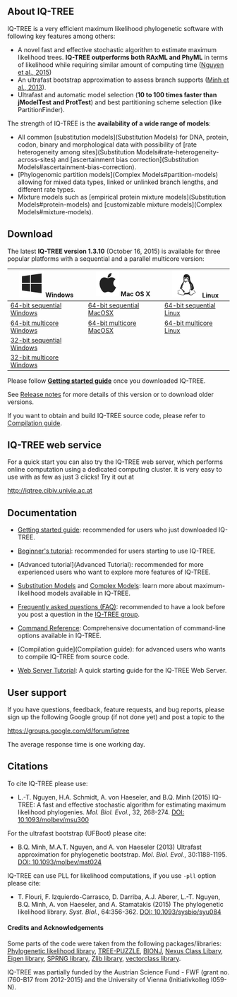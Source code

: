 <!--more-->

About IQ-TREE
-------------

IQ-TREE is a very efficient maximum likelihood phylogenetic software with following key features among others:

* A novel fast and effective stochastic algorithm to estimate maximum likelihood trees. **IQ-TREE outperforms both RAxML and PhyML** in terms of likelihood while requiring similar amount of computing time ([Nguyen et al., 2015])
* An ultrafast bootstrap approximation to assess branch supports ([Minh et al., 2013]).
* Ultrafast and automatic model selection (**10 to 100 times faster than jModelTest and ProtTest**) and best partitioning scheme selection (like PartitionFinder).

The strength of IQ-TREE is the **availability of a wide range of models**:

* All common [substitution models](Substitution Models) for DNA, protein, codon, binary and morphological data with possibility of [rate heterogeneity among sites](Substitution Models#rate-heterogeneity-across-sites) and [ascertainment bias correction](Substitution Models#ascertainment-bias-correction).
* [Phylogenomic partition models](Complex Models#partition-models) allowing for mixed data types, linked or unlinked branch lengths, and different rate types.
* Mixture models such as [empirical protein mixture models](Substitution Models#protein-models) and [customizable mixture models](Complex Models#mixture-models).


Download
--------

The latest **IQ-TREE version 1.3.10** (October 16, 2015) is available for three popular platforms with a sequential and a parallel multicore version:

| ![Windows logo](images/windows.png) Windows | ![Mac logo](images/macosx.png) Mac OS X | ![Linux logo](images/linux.png) Linux |
|------------|--------------|--------------|
| [64-bit sequential Windows](https://github.com/Cibiv/IQ-TREE/releases/download/v1.3.10/iqtree-1.3.10-Windows.zip) | [64-bit sequential MacOSX](https://github.com/Cibiv/IQ-TREE/releases/download/v1.3.10/iqtree-1.3.10-MacOSX.zip) | [64-bit sequential Linux](https://github.com/Cibiv/IQ-TREE/releases/download/v1.3.10/iqtree-1.3.10-Linux.tar.gz) |
| [64-bit multicore Windows](https://github.com/Cibiv/IQ-TREE/releases/download/v1.3.10/iqtree-omp-1.3.10-Windows.zip) | [64-bit multicore MacOSX](https://github.com/Cibiv/IQ-TREE/releases/download/v1.3.10/iqtree-omp-1.3.10-MacOSX.zip) | [64-bit multicore Linux](https://github.com/Cibiv/IQ-TREE/releases/download/v1.3.10/iqtree-omp-1.3.10-Linux.tar.gz) |
| [32-bit sequential Windows](https://github.com/Cibiv/IQ-TREE/releases/download/v1.3.10/iqtree32-1.3.10-Windows.zip) | | |
| [32-bit multicore Windows](https://github.com/Cibiv/IQ-TREE/releases/download/v1.3.10/iqtree32-omp-1.3.10-Windows.zip) | | |

Please follow [**Getting started guide**](Quickstart) once you downloaded IQ-TREE.

See [Release notes](https://github.com/Cibiv/IQ-TREE/releases) for more details of this version or to download older versions.

If you want to obtain and build IQ-TREE source code, please refer to [Compilation guide](Compilation-Guide).



IQ-TREE web service
-------------------

For a quick start you can also try the IQ-TREE web server, which performs online computation using a dedicated computing cluster. It is very easy to use with as few as just 3 clicks! Try it out at

<http://iqtree.cibiv.univie.ac.at>


Documentation
-------------

* [Getting started guide](Quickstart): recommended for users who just downloaded IQ-TREE.

* [Beginner's tutorial](Tutorial): recommended for users starting to use IQ-TREE.

* [Advanced tutorial](Advanced Tutorial): recommended for more experienced users who want to explore more features of IQ-TREE.

* [Substitution Models](Substitution-Models) and [Complex Models](Complex-Models): learn more about maximum-likelihood models available in IQ-TREE.

* [Frequently asked questions (FAQ)](Frequently-Asked-Questions): recommended to have a look before you post a question in the [IQ-TREE group](https://groups.google.com/d/forum/iqtree).

* [Command Reference](Command-Reference): Comprehensive documentation of command-line options available in IQ-TREE.

* [Compilation guide](Compilation guide): for advanced users who wants to compile IQ-TREE from source code.

* [Web Server Tutorial](Web-Server-Tutorial): A quick starting guide for the IQ-TREE Web Server.

User support
------------

If you have questions, feedback, feature requests, and bug reports, please sign up the following Google group (if not done yet) and post a topic to the 

<https://groups.google.com/d/forum/iqtree>

The average response time is one working day.

Citations
---------

To cite IQ-TREE please use:

* L.-T. Nguyen, H.A. Schmidt, A. von Haeseler, and B.Q. Minh (2015) IQ-TREE: A fast and effective stochastic algorithm for estimating maximum likelihood phylogenies. *Mol. Biol. Evol.*, 32, 268-274. [DOI: 10.1093/molbev/msu300](http://dx.doi.org/10.1093/molbev/msu300)

For the ultrafast bootstrap (UFBoot) please cite:

* B.Q. Minh, M.A.T. Nguyen, and A. von Haeseler (2013) Ultrafast approximation for phylogenetic bootstrap. *Mol. Biol. Evol.*, 30:1188-1195. [DOI: 10.1093/molbev/mst024](http://dx.doi.org/10.1093/molbev/mst024)

IQ-TREE can use PLL for likelihood computations, if you use `-pll` option please cite:
* T. Flouri, F. Izquierdo-Carrasco, D. Darriba, A.J. Aberer, L.-T. Nguyen, B.Q. Minh, A. von Haeseler, and A. Stamatakis (2015) The phylogenetic likelihood library. *Syst. Biol.*, 64:356-362. [DOI: 10.1093/sysbio/syu084](http://dx.doi.org/10.1093/sysbio/syu084)


#### Credits and Acknowledgements

Some parts of the code were taken from the following packages/libraries: [Phylogenetic likelihood library](http://www.libpll.org), [TREE-PUZZLE](http://www.tree-puzzle.de), 
[BIONJ](http://dx.doi.org/10.1093/oxfordjournals.molbev.a025808), [Nexus Class Libary](http://dx.doi.org/10.1093/bioinformatics/btg319), [Eigen library](http://eigen.tuxfamily.org/),
[SPRNG library](http://www.sprng.org), [Zlib library](http://www.zlib.net), [vectorclass library](http://www.agner.org/optimize/).


IQ-TREE was partially funded by the Austrian Science Fund - FWF (grant no. I760-B17 from 2012-2015) and the University of Vienna (Initiativkolleg I059-N).


[Nguyen et al., 2015]: http://dx.doi.org/10.1093/molbev/msu300
[Minh et al., 2013]: http://dx.doi.org/10.1093/molbev/mst024

